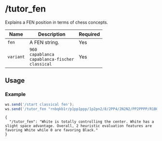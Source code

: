 # /tutor_fen

Explains a FEN position in terms of chess concepts.

| Name | Description | Required |
| ---- | ----------- | -------- |
| `fen` | A FEN string. | Yes |
| `variant` | `960`<br/>`capablanca`<br/>`capablanca-fischer`<br/>`classical` | Yes |

## Usage

### Example

```js
ws.send('/start classical fen');
ws.send('/tutor_fen "rnbqkb1r/p1pp1ppp/1p2pn2/8/2PP4/2N2N2/PP2PPPP/R1BQKB1R b KQkq -" classical');
```

```text
{
  "/tutor_fen": "White is totally controlling the center. White has a slight space advantage. Overall, 2 heuristic evaluation features are favoring White while 0 are favoring Black."
}
```
